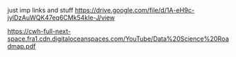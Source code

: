 just imp links and stuff
https://drive.google.com/file/d/1A-eH9c-jylDzAuWQK47eq6CMk54kIe-J/view

https://cwh-full-next-space.fra1.cdn.digitaloceanspaces.com/YouTube/Data%20Science%20Roadmap.pdf
